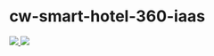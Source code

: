 # cw-smart-hotel-360-iaas

<a href="https://portal.azure.com/#create/Microsoft.Template/uri/https%3A%2F%2Fraw.githubusercontent.com%2Fciphertxt%2Fcw-smart-hotel-360-iaas%2Fmaster%2Ftemplate%2FSmartHotelHost.json" rel="nofollow">
    <img src="https://camo.githubusercontent.com/9285dd3998997a0835869065bb15e5d500475034/687474703a2f2f617a7572656465706c6f792e6e65742f6465706c6f79627574746f6e2e706e67" data-canonical-src="http://azuredeploy.net/deploybutton.png" style="max-width:100%;">
</a>
<a href="http://armviz.io/#/?load=https%3A%2F%2Fraw.githubusercontent.com%2Fciphertxt%2Fcw-smart-hotel-360-iaas%2Fmaster%2Ftemplate%2FSmartHotelHost.json" target="_blank">
    <img src="http://armviz.io/visualizebutton.png"/>
</a>
